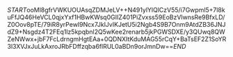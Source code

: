 $START$ooMl8gfrVWKUOUAsqZDMJeLV++N491ylYlQlCzV55/i7Gwpml5+7l8kuFfJQ46HeVCL0qjxYxf1HBwKWsq0GIIZ401PiZvxss59EoBzVlwnsRe9BfxLD/Z0Oov8pTE/79iR8yrPewI9Ncx7JklJvIKJetU5i2Ngb4S9B7Onm9AtdZB36JNJdZ9+Nsgdz4T2FEq1lz5kpqbnl2Q5wKee2renarb5jkPGWSDXE/y3QUwq8QWZeNWwx+jbF7FcLdrngmHgtEAa+0QDNXItKduMAG55rCqY+BaTsEF2Z1SoYR3l3XVJxJuLkAxroJRbFDffzqba6flRUL0aBDn9orJmnDw==$END$